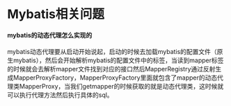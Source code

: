 # Mybatis相关问题

#### mybatis的动态代理怎么实现的
mybatis动态代理要从启动开始说起，启动的时候去加载mybatis的配置文件（原生mybatis），然后会开始解析mybatis的配置文件中的标签，当读到mapper标签的时候就会去解析mapper文件找到对应的接口然后MapperRegistry通过反射生成MapperProxyFactory，MapperProxyFactory里面就包含了mapper的动态代理类MapperProxy，当我们getmapper的时候获取的就是动态代理类，这时候就可以执行代理方法然后执行具体的sql。

